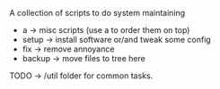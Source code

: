 A collection of scripts to do system maintaining

+ a -> misc scripts (use a to order them on top)
+ setup -> install software or/and tweak some config
+ fix -> remove annoyance
+ backup -> move files to tree here

TODO -> /util folder for common tasks. 
